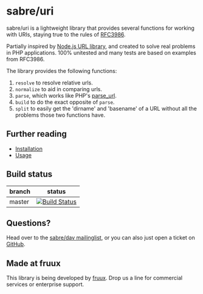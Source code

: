 sabre/uri
=========

sabre/uri is a lightweight library that provides several functions for working
with URIs, staying true to the rules of [RFC3986][2].

Partially inspired by [Node.js URL library][3], and created to solve real
problems in PHP applications. 100% unitested and many tests are based on
examples from RFC3986.

The library provides the following functions:

1. `resolve` to resolve relative urls.
2. `normalize` to aid in comparing urls.
3. `parse`, which works like PHP's [parse_url][6].
4. `build` to do the exact opposite of `parse`.
5. `split` to easily get the 'dirname' and 'basename' of a URL without all the
   problems those two functions have.


Further reading
---------------

* [Installation][7]
* [Usage][8]


Build status
------------

| branch | status |
| ------ | ------ |
| master | [![Build Status](https://travis-ci.org/fruux/sabre-uri.svg?branch=master)](https://travis-ci.org/fruux/sabre-uri) |


Questions?
----------

Head over to the [sabre/dav mailinglist][4], or you can also just open a ticket
on [GitHub][5].


Made at fruux
-------------

This library is being developed by [fruux](https://fruux.com/). Drop us a line for commercial services or enterprise support.

[1]: http://sabre.io/uri/
[2]: https://tools.ietf.org/html/rfc3986/
[3]: http://nodejs.org/api/url.html
[4]: http://groups.google.com/group/sabredav-discuss
[5]: https://github.com/fruux/sabre-uri/issues/
[6]: http://php.net/manual/en/function.parse-url.php
[7]: http://sabre.io/uri/install/
[8]: http://sabre.io/uri/usage/
